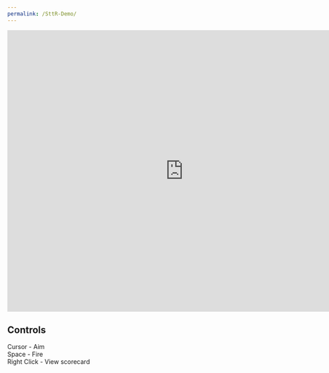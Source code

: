```yaml
---
permalink: /SttR-Demo/
---
```


<iframe src="https://banrescoding.github.io/Portfolio/Demos/SticktotheRhythmWeb/" align="center" name="SttR" style="height:640px;width:800px;border:none;" title="SttR"></iframe>

## Controls  
Cursor - Aim  
Space - Fire  
Right Click - View scorecard
